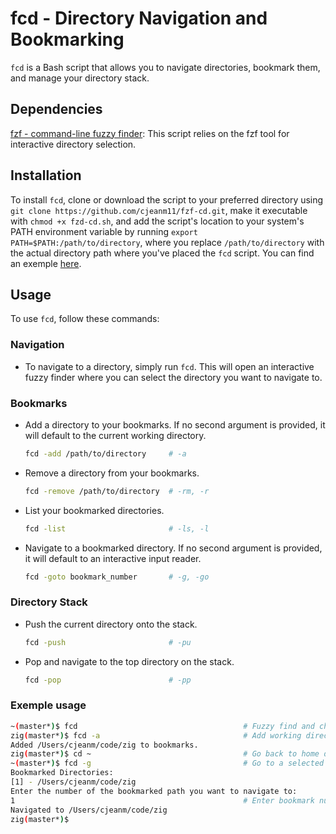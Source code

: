 # fcd - Directory Navigation and Bookmarking

`fcd` is a Bash script that allows you to navigate directories, bookmark them, and manage your directory stack.

## Dependencies

[fzf - command-line fuzzy finder](https://github.com/junegunn/fzf): This script relies on the fzf tool for interactive directory selection.

## Installation

To install `fcd`, clone or download the script to your preferred directory using `git clone https://github.com/cjeanm11/fzf-cd.git`, make it executable with `chmod +x fzd-cd.sh`, and add the script's location to your system's PATH environment variable by running `export PATH=$PATH:/path/to/directory`, where you replace `/path/to/directory` with the actual directory path where you've placed the `fcd` script. You can find an exemple [here](https://github.com/cjeanm11/config).

## Usage

To use `fcd`, follow these commands:

### Navigation

- To navigate to a directory, simply run `fcd`. This will open an interactive fuzzy finder where you can select the directory you want to navigate to.

### Bookmarks

- Add a directory to your bookmarks. If no second argument is provided, it will default to the current working directory.

  ```bash
  fcd -add /path/to/directory     # -a

- Remove a directory from your bookmarks.

  ```bash
  fcd -remove /path/to/directory  # -rm, -r

- List your bookmarked directories.

  ```bash
  fcd -list                       # -ls, -l

- Navigate to a bookmarked directory. If no second argument is provided, it will default to an interactive input reader.

  ```bash
  fcd -goto bookmark_number       # -g, -go

### Directory Stack

- Push the current directory onto the stack.

  ```bash
  fcd -push                       # -pu

- Pop and navigate to the top directory on the stack.

  ```bash
  fcd -pop                        # -pp

### Exemple usage

  ```bash
  ~(master*)$ fcd                                     # Fuzzy find and change directory.
  zig(master*)$ fcd -a                                # Add working directory as a bookmark.
  Added /Users/cjeanm/code/zig to bookmarks.
  zig(master*)$ cd ~                                  # Go back to home directory.
  ~(master*)$ fcd -g                                  # Go to a selected bookmark.
  Bookmarked Directories:
  [1] - /Users/cjeanm/code/zig
  Enter the number of the bookmarked path you want to navigate to: 
  1                                                   # Enter bookmark number.
  Navigated to /Users/cjeanm/code/zig
  zig(master*)$ 
